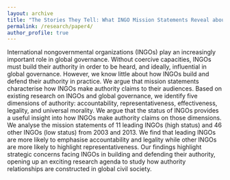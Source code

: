 ```yaml
---
layout: archive
title: "The Stories They Tell: What INGO Mission Statements Reveal about their Authority"
permalink: /research/paper4/
author_profile: true
---
```


International nongovernmental organizations (INGOs) play an increasingly important role in global governance. Without coercive capacities, INGOs must build their authority in order to be heard, and ideally, influential in global governance. However, we know little about how INGOs build and defend their authority in practice. We argue that mission statements characterise how INGOs make authority claims to their audiences. Based on existing research on INGOs and global governance, we identify five dimensions of authority: accountability, representativeness, effectiveness, legality, and universal morality. We argue that the status of INGOs provides a useful insight into how INGOs make authority claims on those dimensions. We analyse the mission statements of 11 leading INGOs (high status) and 46 other INGOs (low status) from 2003 and 2013. We find that leading INGOs are more likely to emphasise accountability and legality while other INGOs are more likely to highlight representativeness. Our findings highlight strategic concerns facing INGOs in building and defending their authority, opening up an exciting research agenda to study how authority relationships are constructed in global civil society.